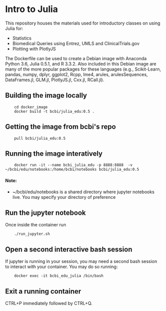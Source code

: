 # Intro to Julia

This repository houses the materials used for introductory classes on using Julia for:
* Statistics
* Biomedical Queries using Entrez, UMLS and ClinicalTrials.gov
* Plotting with PlotlyJS

The Dockerfile can be used to create a Debian image with Anaconda Python 3.6, Julia 0.5.1, and R 3.3.2.
Also included in this Debian image are many of the more popular packages for these languages (e.g., Scikit-Learn, pandas, numpy, dplyr, ggplot2, Rcpp, lme4, arules, arulesSequences, DataFrames.jl, GLM.jl, PlotlyJS.jl, Cxx.jl, RCall.jl).


## Building the image locally

```
    cd docker_image
    docker build -t bcbi/julia_edu:0.5 .
```

## Getting the image from bcbi's repo

```
    pull bcbi/julia_edu:0.5
```


## Running the image interatively

```
    docker run -it --name bcbi_julia_edu -p 8888:8888  -v ~/bcbi/edu/notebooks:/home/bcbi/notebooks bcbi/julia_edu:0.5
```

#### Note:

* ~/bcbi/edu/notebooks is a shared directory where jupyter notebooks live. You may specify your directory of preference


## Run the jupyter notebook

Once inside the container run

```
    ./run_jupyter.sh
```

## Open a second interactive bash session

If jupyter is running in your session, you may need a second bash session to interact with your container. You may do so running:

```
    docker exec -it bcbi_edu_julia /bin/bash
```

## Exit a running container

CTRL+P immediately followed by CTRL+Q.
